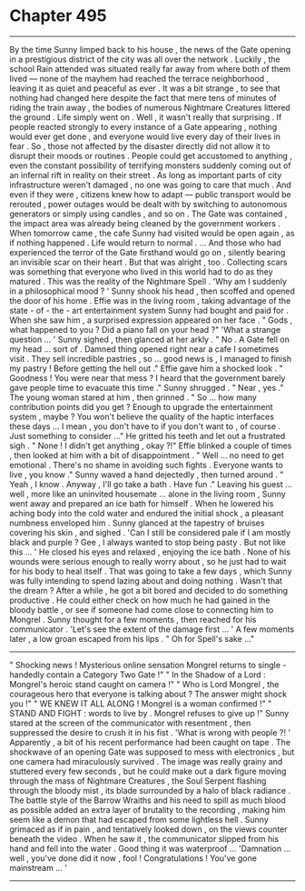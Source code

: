 
# Chapter 495


---

By the time Sunny limped back to his house , the news of the Gate opening in a prestigious district of the city was all over the network . Luckily , the school Rain attended was situated really far away from where both of them lived — none of the mayhem had reached the terrace neighborhood , leaving it as quiet and peaceful as ever .
It was a bit strange , to see that nothing had changed here despite the fact that mere tens of minutes of riding the train away , the bodies of numerous Nightmare Creatures littered the ground . Life simply went on .
Well , it wasn't really that surprising . If people reacted strongly to every instance of a Gate appearing , nothing would ever get done , and everyone would live every day of their lives in fear . So , those not affected by the disaster directly did not allow it to disrupt their moods or routines .
People could get accustomed to anything , even the constant possibility of terrifying monsters suddenly coming out of an infernal rift in reality on their street . As long as important parts of city infrastructure weren't damaged , no one was going to care that much . And even if they were , citizens knew how to adapt — public transport would be rerouted , power outages would be dealt with by switching to autonomous generators or simply using candles , and so on .
The Gate was contained , the impact area was already being cleaned by the government workers . When tomorrow came , the cafe Sunny had visited would be open again , as if nothing happened . Life would return to normal .
... And those who had experienced the terror of the Gate firsthand would go on , silently bearing an invisible scar on their heart . But that was alright , too . Collecting scars was something that everyone who lived in this world had to do as they matured . This was the reality of the Nightmare Spell .
'Why am I suddenly in a philosophical mood ? '
Sunny shook his head , then scoffed and opened the door of his home .
Effie was in the living room , taking advantage of the state - of - the - art entertainment system Sunny had bought and paid for . When she saw him , a surprised expression appeared on her face .
" Gods , what happened to you ? Did a piano fall on your head ?"
'What a strange question … '
Sunny sighed , then glanced at her arkly .
" No . A Gate fell on my head … sort of . Damned thing opened right near a cafe I sometimes visit . They sell incredible pastries , so … good news is , I managed to finish my pastry ! Before getting the hell out ."
Effie gave him a shocked look .
" Goodness ! You were near that mess ? I heard that the government barely gave people time to evacuate this time ."
Sunny shrugged .
" Near , yes ."
The young woman stared at him , then grinned .
" So … how many contribution points did you get ? Enough to upgrade the entertainment system , maybe ? You won't believe the quality of the haptic interfaces these days … I mean , you don't have to if you don't want to , of course . Just something to consider …"
He gritted his teeth and let out a frustrated sigh .
" None ! I didn't get anything , okay ?!"
Effie blinked a couple of times , then looked at him with a bit of disappointment .
" Well … no need to get emotional . There's no shame in avoiding such fights . Everyone wants to live , you know ."
Sunny waved a hand dejectedly , then turned around .
" Yeah , I know . Anyway , I'll go take a bath . Have fun ."
Leaving his guest … well , more like an uninvited housemate … alone in the living room , Sunny went away and prepared an ice bath for himself .
When he lowered his aching body into the cold water and endured the initial shock , a pleasant numbness enveloped him . Sunny glanced at the tapestry of bruises covering his skin , and sighed .
'Can I still be considered pale if I am mostly black and purple ? Gee , I always wanted to stop being pasty . But not like this … '
He closed his eyes and relaxed , enjoying the ice bath . None of his wounds were serious enough to really worry about , so he just had to wait for his body to heal itself . That was going to take a few days , which Sunny was fully intending to spend lazing about and doing nothing .
Wasn't that the dream ?
After a while , he got a bit bored and decided to do something productive . He could either check on how much he had gained in the bloody battle , or see if someone had come close to connecting him to Mongrel .
Sunny thought for a few moments , then reached for his communicator .
'Let's see the extent of the damage first … '
A few moments later , a low groan escaped from his lips .
" Oh for Spell's sake …"
***
" Shocking news ! Mysterious online sensation Mongrel returns to single - handedly contain a Category Two Gate !"
" In the Shadow of a Lord : Mongrel's heroic stand caught on camera !"
" Who is Lord Mongrel , the courageous hero that everyone is talking about ? The answer might shock you !"
" WE KNEW IT ALL ALONG ! Mongrel is a woman confirmed !"
" STAND AND FIGHT : words to live by . Mongrel refuses to give up !"
Sunny stared at the screen of the communicator with resentment , then suppressed the desire to crush it in his fist .
'What is wrong with people ?! '
Apparently , a bit of his recent performance had been caught on tape . The shockwave of an opening Gate was supposed to mess with electronics , but one camera had miraculously survived .
The image was really grainy and stuttered every few seconds , but he could make out a dark figure moving through the mass of Nightmare Creatures , the Soul Serpent flashing through the bloody mist , its blade surrounded by a halo of black radiance . The battle style of the Barrow Wraiths and his need to spill as much blood as possible added an extra layer of brutality to the recording , making him seem like a demon that had escaped from some lightless hell .
Sunny grimaced as if in pain , and tentatively looked down , on the views counter beneath the video .
When he saw it , the communicator slipped from his hand and fell into the water .
Good thing it was waterproof ...
'Damnation … well , you've done did it now , fool ! Congratulations ! You've gone mainstream … '

---

